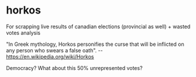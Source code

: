 horkos
=======

For scrapping live results of canadian elections (provincial as well) + wasted votes analysis


"In Greek mythology, Horkos personifies the curse that will be inflicted on any person who swears a false oath".  -- https://en.wikipedia.org/wiki/Horkos

Democracy?  What about this 50% unrepresented votes?

